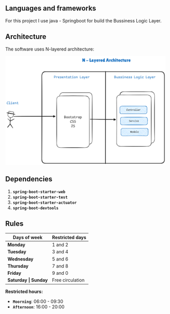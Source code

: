 
## Languages and frameworks

For this project I use java - Springboot for build the Bussiness Logic Layer.

## Architecture
The software uses N-layered architecture:

![Architecture](/Images/Architecture.png)

## Dependencies
1.  **`spring-boot-starter-web`**
2.  **`spring-boot-starter-test`**
3. **`spring-boot-starter-actuator`**
4. **`spring-boot-devtools`**

## Rules
| **Days of week**       | **Restricted days**  |
|--------------------| ---------------- |
| **Monday**             | 1 and 2          |
| **Tuesday**            | 3 and 4          |
| **Wednesday**          | 5 and 6          |
| **Thursday**           | 7 and 8          |
| **Friday**             | 9 and 0          |
| **Saturday \| Sunday** | Free circulation |

**Restricted hours:**

- **`Moorning`**: 06:00 - 09:30
- **`Afternoon`**: 16:00 - 20:00
